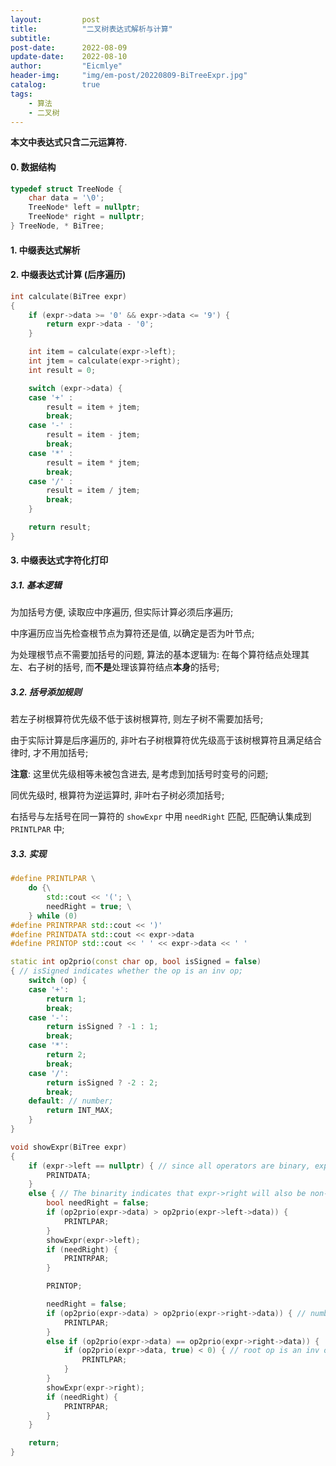 ```yaml
---
layout:         post
title:          "二叉树表达式解析与计算"
subtitle:   
post-date:      2022-08-09
update-date:    2022-08-10
author:         "Eicmlye"
header-img:     "img/em-post/20220809-BiTreeExpr.jpg"
catalog:        true
tags:
    - 算法
    - 二叉树
---
```


**本文中表达式只含二元运算符.**

#### 0. 数据结构

```cpp
typedef struct TreeNode {
	char data = '\0';
	TreeNode* left = nullptr;
	TreeNode* right = nullptr;
} TreeNode, * BiTree;
```

#### 1. 中缀表达式解析


#### 2. 中缀表达式计算 (后序遍历)

```cpp
int calculate(BiTree expr)
{
	if (expr->data >= '0' && expr->data <= '9') {
		return expr->data - '0';
	}

	int item = calculate(expr->left);
	int jtem = calculate(expr->right);
	int result = 0;

	switch (expr->data) {
	case '+' :
		result = item + jtem;
		break;
	case '-' :
		result = item - jtem;
		break;
	case '*' :
		result = item * jtem;
		break;
	case '/' :
		result = item / jtem;
		break;
	}

	return result;
}
```

#### 3. 中缀表达式字符化打印

##### 3.1. 基本逻辑

为加括号方便, 读取应中序遍历, 但实际计算必须后序遍历;  

中序遍历应当先检查根节点为算符还是值, 以确定是否为叶节点;

为处理根节点不需要加括号的问题, 算法的基本逻辑为: 在每个算符结点处理其左、右子树的括号, 而**不是**处理该算符结点**本身**的括号;

##### 3.2. 括号添加规则

若左子树根算符优先级不低于该树根算符, 则左子树不需要加括号;

由于实际计算是后序遍历的, 非叶右子树根算符优先级高于该树根算符且满足结合律时, 才不用加括号;

**注意**: 这里优先级相等未被包含进去, 是考虑到加括号时变号的问题;

同优先级时, 根算符为逆运算时, 非叶右子树必须加括号;

右括号与左括号在同一算符的 `showExpr` 中用 `needRight` 匹配, 匹配确认集成到 `PRINTLPAR` 中;

##### 3.3. 实现

```cpp
#define PRINTLPAR \
	do {\
		std::cout << '('; \
		needRight = true; \
	} while (0)
#define PRINTRPAR std::cout << ')'
#define PRINTDATA std::cout << expr->data
#define PRINTOP std::cout << ' ' << expr->data << ' '

static int op2prio(const char op, bool isSigned = false)
{ // isSigned indicates whether the op is an inv op;
	switch (op) {
	case '+':
		return 1;
		break;
	case '-':
		return isSigned ? -1 : 1;
		break;
	case '*':
		return 2;
		break;
	case '/':
		return isSigned ? -2 : 2;
		break;
	default: // number;
		return INT_MAX;
	}
}

void showExpr(BiTree expr)
{
	if (expr->left == nullptr) { // since all operators are binary, expr->right will also be nullptr;
		PRINTDATA;
	}
	else { // The binarity indicates that expr->right will also be non-nullptr;
		bool needRight = false;
		if (op2prio(expr->data) > op2prio(expr->left->data)) {
			PRINTLPAR;
		}
		showExpr(expr->left);
		if (needRight) {
			PRINTRPAR;
		}

		PRINTOP;

		needRight = false;
		if (op2prio(expr->data) > op2prio(expr->right->data)) { // numbers have highest priority, so all the situations with numbers fall in here;
			PRINTLPAR;
		}
		else if (op2prio(expr->data) == op2prio(expr->right->data)) {
			if (op2prio(expr->data, true) < 0) { // root op is an inv op;
				PRINTLPAR;
			}
		}
		showExpr(expr->right);
		if (needRight) {
			PRINTRPAR;
		}
	}

	return;
}
```
